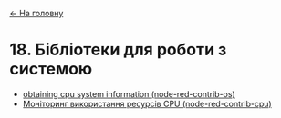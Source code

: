 [<- На головну](../)

# 18. Бібліотеки для роботи з системою 

- [obtaining cpu system information (node-red-contrib-os)](os.md)<span class="load"> </span>
- [Моніторинг використання ресурсів CPU (node-red-contrib-cpu)](cpu.md)<span class="load"> </span>